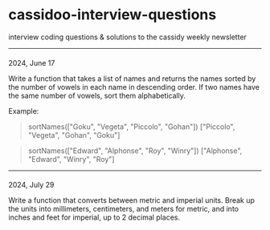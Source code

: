 # cassidoo-interview-questions
interview coding questions &amp; solutions to the cassidy weekly newsletter

***
####
2024, June 17

Write a function that takes a list of names and returns the names sorted by the number of vowels in each name in descending order. If two names have the same number of vowels, sort them alphabetically.

Example:

> sortNames(["Goku", "Vegeta", "Piccolo", "Gohan"])
> ["Piccolo", "Vegeta", "Gohan", "Goku"]

> sortNames(["Edward", "Alphonse", "Roy", "Winry"])
> ["Alphonse", "Edward", "Winry", "Roy"]

***
####
2024, July 29

Write a function that converts between metric and imperial units. Break up the units into millimeters, centimeters, and meters for metric, and into inches and feet for imperial, up to 2 decimal places.

